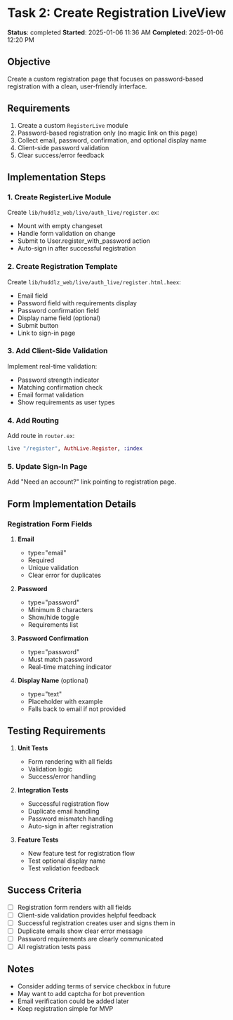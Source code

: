 # Task 2: Create Registration LiveView

**Status**: completed
**Started**: 2025-01-06 11:36 AM
**Completed**: 2025-01-06 12:20 PM

## Objective

Create a custom registration page that focuses on password-based registration with a clean, user-friendly interface.

## Requirements

1. Create a custom `RegisterLive` module
2. Password-based registration only (no magic link on this page)
3. Collect email, password, confirmation, and optional display name
4. Client-side password validation
5. Clear success/error feedback

## Implementation Steps

### 1. Create RegisterLive Module

Create `lib/huddlz_web/live/auth_live/register.ex`:
- Mount with empty changeset
- Handle form validation on change
- Submit to User.register_with_password action
- Auto-sign in after successful registration

### 2. Create Registration Template

Create `lib/huddlz_web/live/auth_live/register.html.heex`:
- Email field
- Password field with requirements display
- Password confirmation field
- Display name field (optional)
- Submit button
- Link to sign-in page

### 3. Add Client-Side Validation

Implement real-time validation:
- Password strength indicator
- Matching confirmation check
- Email format validation
- Show requirements as user types

### 4. Add Routing

Add route in `router.ex`:
```elixir
live "/register", AuthLive.Register, :index
```

### 5. Update Sign-In Page

Add "Need an account?" link pointing to registration page.

## Form Implementation Details

### Registration Form Fields

1. **Email**
   - type="email"
   - Required
   - Unique validation
   - Clear error for duplicates

2. **Password**
   - type="password"
   - Minimum 8 characters
   - Show/hide toggle
   - Requirements list

3. **Password Confirmation**
   - type="password"
   - Must match password
   - Real-time matching indicator

4. **Display Name** (optional)
   - type="text"
   - Placeholder with example
   - Falls back to email if not provided

## Testing Requirements

1. **Unit Tests**
   - Form rendering with all fields
   - Validation logic
   - Success/error handling

2. **Integration Tests**
   - Successful registration flow
   - Duplicate email handling
   - Password mismatch handling
   - Auto-sign in after registration

3. **Feature Tests**
   - New feature test for registration flow
   - Test optional display name
   - Test validation feedback

## Success Criteria

- [ ] Registration form renders with all fields
- [ ] Client-side validation provides helpful feedback
- [ ] Successful registration creates user and signs them in
- [ ] Duplicate emails show clear error message
- [ ] Password requirements are clearly communicated
- [ ] All registration tests pass

## Notes

- Consider adding terms of service checkbox in future
- May want to add captcha for bot prevention
- Email verification could be added later
- Keep registration simple for MVP